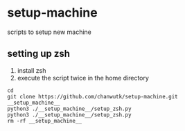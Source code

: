 # setup-machine
scripts to setup new machine

## setting up zsh
1. install zsh
2. execute the script twice in the home directory
```
cd
git clone https://github.com/chanwutk/setup-machine.git __setup_machine__
python3 ./__setup_machine__/setup_zsh.py
python3 ./__setup_machine__/setup_zsh.py
rm -rf __setup_machine__
```

